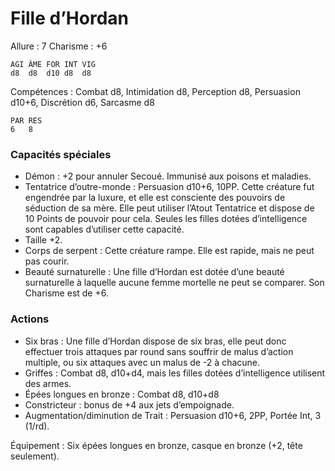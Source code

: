 # Fille d’Hordan

Allure : 7
Charisme : +6

	AGI	ÂME	FOR	INT	VIG
	d8	d8	d10	d8	d8

Compétences : Combat d8, Intimidation d8, Perception d8, Persuasion d10+6, Discrétion d6, Sarcasme d8

	PAR	RES
	6	8

### Capacités spéciales
- Démon : +2 pour annuler Secoué. Immunisé aux poisons et maladies.
- Tentatrice d’outre-monde : Persuasion d10+6, 10PP. Cette créature fut engendrée par la luxure, et elle est consciente des pouvoirs de séduction de sa mère. Elle peut utiliser l’Atout Tentatrice et dispose de 10 Points de pouvoir pour cela. Seules les filles dotées d’intelligence sont capables d’utiliser cette capacité.
- Taille +2.
- Corps de serpent : Cette créature rampe. Elle est rapide, mais ne peut pas courir.
- Beauté surnaturelle : Une fille d’Hordan est dotée d’une beauté surnaturelle à laquelle aucune femme mortelle ne peut se comparer. Son Charisme est de +6.

### Actions
- Six bras : Une fille d’Hordan dispose de six bras, elle peut donc effectuer trois attaques par round sans souffrir de malus d’action multiple, ou six attaques avec un malus de -2 à chacune.
- Griffes : Combat d8, d10+d4, mais les filles dotées d’intelligence utilisent des armes.
- Épées longues en bronze : Combat d8, d10+d8
- Constricteur : bonus de +4 aux jets d’empoignade.
- Augmentation/diminution de Trait : Persuasion d10+6, 2PP, Portée Int, 3 (1/rd).

Équipement : Six épées longues en bronze, casque en bronze (+2, tête seulement).

